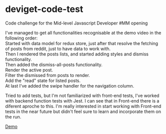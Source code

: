 # deviget-code-test
Code challenge for the Mid-level Javascript Developer #MM opening

I've managed to get all functionalities recognisable at the demo video in the following order: <br>
Started with data model for redux store, just after that resolve the fetching of posts from reddit, just to have data to work with.<br>
Then I rendered the posts lists, and started adding styles and dismiss functionality.<br>
Then added the dismiss-all-posts functionality.<br>
Render the active post.<br>
Filter the dismissed from posts to render.<br>
Add the "read" state for listed posts.<br>
At last I've added the swipe handler for the navigation column.

Tried to add tests, but I'm not familiarized with front-end tests, I've worked with backend function tests with Jest. I can see that in Front-end there is a diferent aproche to this. I'm really interested in start working with Front-end tests in the near future but didn't feel sure to learn and incorporate them on the run.

[Demo](https://deviget-code-test.herokuapp.com/)
